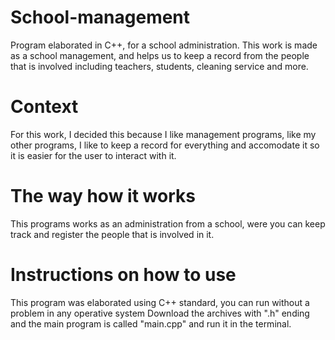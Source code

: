 # School-management 

Program elaborated in C++, for a school administration.
This work is made as a school management, and helps us to keep a record from the people 
that is involved including teachers, students, cleaning service and more.

# Context
For this work, I decided this because I like management programs, like my other programs, I like to keep
a record for everything and accomodate it so it is easier for the user to interact with it.

# The way how it works
This programs works as an administration from a school, were you can keep track and register the people that
is involved in it.

# Instructions on how to use 
This program was elaborated using C++ standard, you can run without a problem in any operative system
Download the archives with ".h" ending and the main program is called "main.cpp" and run it in the terminal.
